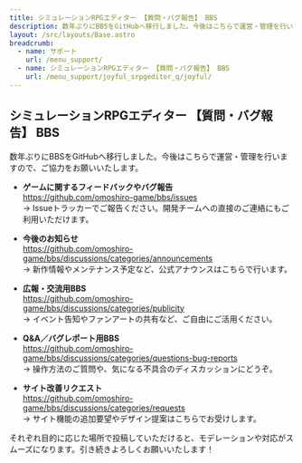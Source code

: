 ```yaml
---
title: シミュレーションRPGエディター 【質問・バグ報告】 BBS
description: 数年ぶりにBBSをGitHubへ移行しました。今後はこちらで運営・管理を行いますので、ご協力をお願いいたします。
layout: /src/layouts/Base.astro
breadcrumb:
  - name: サポート
    url: /menu_support/
  - name: シミュレーションRPGエディター 【質問・バグ報告】 BBS
    url: /menu_support/joyful_srpgeditor_q/joyful/
---
```


## シミュレーションRPGエディター 【質問・バグ報告】 BBS
  
数年ぶりにBBSをGitHubへ移行しました。今後はこちらで運営・管理を行いますので、ご協力をお願いいたします。

- **ゲームに関するフィードバックやバグ報告**  
  https://github.com/omoshiro-game/bbs/issues  
  → Issueトラッカーでご報告ください。開発チームへの直接のご連絡にもご利用いただけます。

- **今後のお知らせ**  
  https://github.com/omoshiro-game/bbs/discussions/categories/announcements  
  → 新作情報やメンテナンス予定など、公式アナウンスはこちらで行います。

- **広報・交流用BBS**  
  https://github.com/omoshiro-game/bbs/discussions/categories/publicity  
  → イベント告知やファンアートの共有など、ご自由にご活用ください。

- **Q&A／バグレポート用BBS**  
  https://github.com/omoshiro-game/bbs/discussions/categories/questions-bug-reports  
  → 操作方法のご質問や、気になる不具合のディスカッションにどうぞ。

- **サイト改善リクエスト**  
  https://github.com/omoshiro-game/bbs/discussions/categories/requests  
  → サイト機能の追加要望やデザイン提案はこちらでお受けします。

それぞれ目的に応じた場所で投稿していただけると、モデレーションや対応がスムーズになります。引き続きよろしくお願いいたします！  
